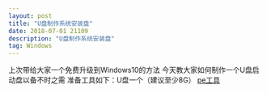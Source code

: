 ```yaml
---
layout: post
title: "U盘制作系统安装盘"
date: 2018-07-01 21109
description: "U盘制作系统安装盘"
tag: Windows
---
```



上次带给大家一个免费升级到Windows10的方法  今天教大家如何制作一个U盘启动盘以备不时之需  准备工具如下：U盘一个（建议至少8G） [pe工具](http://www.wepe.com.cn/udisk.html)  
